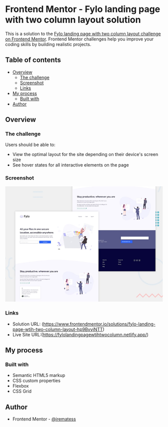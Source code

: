 # Frontend Mentor - Fylo landing page with two column layout solution

This is a solution to the [Fylo landing page with two column layout challenge on Frontend Mentor](https://www.frontendmentor.io/challenges/fylo-landing-page-with-two-column-layout-5ca5ef041e82137ec91a50f5). Frontend Mentor challenges help you improve your coding skills by building realistic projects. 

## Table of contents

- [Overview](#overview)
  - [The challenge](#the-challenge)
  - [Screenshot](#screenshot)
  - [Links](#links)
- [My process](#my-process)
  - [Built with](#built-with)
- [Author](#author)

## Overview

### The challenge

Users should be able to:

- View the optimal layout for the site depending on their device's screen size
- See hover states for all interactive elements on the page

### Screenshot

![](./design/desktop-preview.jpg)


### Links

- Solution URL: (https://www.frontendmentor.io/solutions/fylo-landing-page-wtih-two-column-layout-hp9BvyiNTT)
- Live Site URL:(https://fylolandingpagewtihtwocolumn.netlify.app/)

## My process

### Built with

- Semantic HTML5 markup
- CSS custom properties
- Flexbox
- CSS Grid

## Author

- Frontend Mentor - [@irematess](https://www.frontendmentor.io/profile/irematess)


